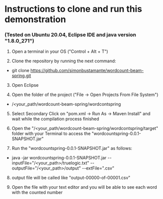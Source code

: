 # Instructions to clone and run this demonstration
### (Tested on Ubuntu 20.04,  Eclipse IDE and java version "1.8.0_271")

1. Open a terminal in your OS ("Control + Alt + T")

2. Clone the repository by running the next command:

  * git clone https://github.com/simonbustamante/wordcount-beam-spring.git
  
3. Open Eclipse

4. Open the folder of the project ("File -> Open Projects From File System")

  * /<your_path/wordcount-beam-spring/wordcontspring
  
5. Select Secondary Click on "pom.xml -> Run As -> Maven Install" and wait while the compilation process finished 

6. Open the "/<your_path/wordcount-beam-spring/wordcontspring/target" folder with your Terminal to access the "wordcountspring-0.0.1-SNAPSHOT.jar"

7. Run the "wordcountspring-0.0.1-SNAPSHOT.jar" as follows:

  * java -jar wordcountspring-0.0.1-SNAPSHOT.jar --inputFile="/<your_path>/truelogic.txt" --outputFile="/<your_path>/output" --extFile=".csv"
  

8. output file will be called like "output-00000-of-00001.csv"

9. Open the file with your text editor and you will be able to see each word with the  counted number 

